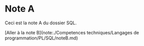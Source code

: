 # Note A

Ceci est la note A du dossier SQL.

[Aller à la note B](note:./Competences techniques/Langages de programmation/PL/SQL/noteB.md)
